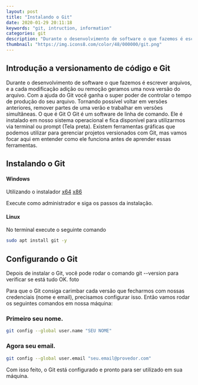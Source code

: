 ```yaml
---
layout: post
title: "Instalando o Git"
date: 2020-01-29 20:11:18
keywords: "git, intruction, information"
categories: git
description: "Durante o desenvolvimento de software o que fazemos é escrever arquivos, e a cada modificação adição ou remoção geramos uma nova versão do arquivo. Com a ajuda do Git você ganha o super poder de controlar o tempo de produção do seu arquivo. Tornando possível voltar em versões anteriores, remover partes de uma verão e trabalhar em versões simultâneas."
thumbnail: "https://img.icons8.com/color/48/000000/git.png"
---
```


## Introdução a versionamento de código e Git

Durante o desenvolvimento de software o que fazemos é escrever arquivos, e a cada modificação adição ou remoção geramos uma nova versão do arquivo.
Com a ajuda do Git você ganha o super poder de controlar o tempo de produção do seu arquivo. Tornando possível voltar em versões anteriores, remover partes de uma verão e trabalhar em versões simultâneas.
O que é Git
O Git é um software de linha de comando. Ele é instalado em nosso sistema operacional e fica disponível para utilizarmos via terminal ou prompt (Tela preta).
Existem ferramentas gráficas que podemos utilizar para gerenciar projetos versionados com Git, mas vamos focar aqui em entender como ele funciona antes de aprender essas ferramentas.

## Instalando o Git

#### Windows

Utilizando o instalador [x64](https://github.com/git-for-windows/git/releases/download/v2.25.0.windows.1/Git-2.25.0-64-bit.exe) [x86](https://github.com/git-for-windows/git/releases/download/v2.25.0.windows.1/Git-2.25.0-32-bit.exe)

Execute como administrador e siga os passos da instalação.

#### Linux

No terminal execute o seguinte comando

```bash
sudo apt install git -y
```

## Configurando o Git

Depois de instalar o Git, você pode rodar o comando git --version para verificar se está tudo OK.
foto

Para que o Git consiga carimbar cada versão que fecharmos com nossas credenciais (nome e email), precisamos configurar isso.
Então vamos rodar os seguintes comandos em nossa máquina:

### Primeiro seu nome.

```bash
git config --global user.name "SEU NOME"
```

### Agora seu email.

```bash
git config --global user.email "seu.email@provedor.com"
```

Com isso feito, o Git está configurado e pronto para ser utilizado em sua máquina.
